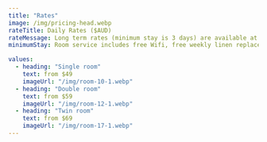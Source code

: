 ```yaml
---
title: "Rates"
image: /img/pricing-head.webp
rateTitle: Daily Rates ($AUD)
rateMessage: Long term rates (minimum stay is 3 days) are available at lower prices.
minimumStay: Room service includes free Wifi, free weekly linen replacement for long term stays (cleaning fees may apply).

values:
  - heading: "Single room"
    text: from $49 
    imageUrl: "/img/room-10-1.webp"
  - heading: "Double room"
    text: from $59 
    imageUrl: "/img/room-12-1.webp"
  - heading: "Twin room"
    text: from $69 
    imageUrl: "/img/room-17-1.webp"
---
```


